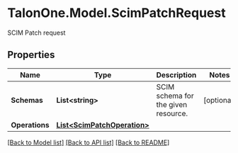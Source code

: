 # TalonOne.Model.ScimPatchRequest
SCIM Patch request
## Properties

Name | Type | Description | Notes
------------ | ------------- | ------------- | -------------
**Schemas** | **List&lt;string&gt;** | SCIM schema for the given resource. | [optional] 
**Operations** | [**List&lt;ScimPatchOperation&gt;**](ScimPatchOperation.md) |  | 

[[Back to Model list]](../README.md#documentation-for-models) [[Back to API list]](../README.md#documentation-for-api-endpoints) [[Back to README]](../README.md)

